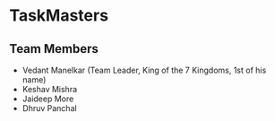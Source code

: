 # TaskMasters
<h2>Team Members</h2>
<ul>
  <li>Vedant Manelkar (Team Leader, King of the 7 Kingdoms, 1st of his name)</li>
  <li>Keshav Mishra </li>
  <li>Jaideep More</li>
  <li>Dhruv Panchal </li>
</ul>
